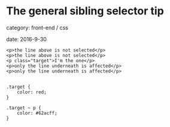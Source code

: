 <h1 id="issue">The general sibling selector tip</h1>

<div class="meta">
<p>category: front-end / css</p>
<p>date: 2016-9-30</p>
</div>

    <p>the line above is not selected</p>
    <p>the line above is not selected</p>
    <p class="target">I'm the one</p>
    <p>only the line underneath is affected</p>
    <p>only the line underneath is affected</p>
    

	.target {
		color: red;
	}

	.target ~ p {
		color: #62acff;
	}

